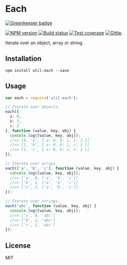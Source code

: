 # Each

[![Greenkeeper badge](https://badges.greenkeeper.io/blakeembrey/each.svg)](https://greenkeeper.io/)

[![NPM version][npm-image]][npm-url]
[![Build status][travis-image]][travis-url]
[![Test coverage][coveralls-image]][coveralls-url]
[![Gittip][gittip-image]][gittip-url]

Iterate over an object, array or string.

## Installation

```
npm install util-each --save
```

## Usage

```javascript
var each = require('util-each');

// Iterate over objects.
each({
  a: 0,
  b: 1,
  c: 2
}, function (value, key, obj) {
  console.log([value, key, obj]);
  //=> [0, 'a', { a: 0, b: 1, c: 2 }]
  //=> [1, 'b', { a: 0, b: 1, c: 2 }]
  //=> [2, 'c', { a: 0, b: 1, c: 2 }]
});

// Iterate over arrays.
each(['a', 'b', 'c'], function (value, key, obj) {
  console.log([value, key, obj]);
  //=> ['a', 0, ['a', 'b', 'c']]
  //=> ['b', 1, ['a', 'b', 'c']]
  //=> ['c', 2, ['a', 'b', 'c']]
});

// Iterate over strings.
each('abc', function (value, key, obj) {
  console.log([value, key, obj]);
  //=> ['a', 0, 'abc']
  //=> ['b', 1, 'abc']
  //=> ['c', 2, 'abc']
});
```

## License

MIT

[npm-image]: https://img.shields.io/npm/v/util-each.svg?style=flat
[npm-url]: https://npmjs.org/package/util-each
[travis-image]: https://img.shields.io/travis/blakeembrey/each.svg?style=flat
[travis-url]: https://travis-ci.org/blakeembrey/each
[coveralls-image]: https://img.shields.io/coveralls/blakeembrey/each.svg?style=flat
[coveralls-url]: https://coveralls.io/r/blakeembrey/each?branch=master
[gittip-image]: https://img.shields.io/gittip/blakeembrey.svg?style=flat
[gittip-url]: https://www.gittip.com/blakeembrey
